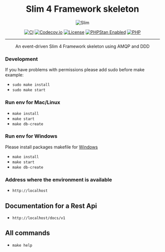 <h1 align="center">Slim 4 Framework skeleton</h1>

<p align="center">
	<img src="https://devopedia.org/images/article/430/9705.1664448578.png" alt="Slim">
</p>

<p align="center">
<a href="https://github.com/MrHDOLEK/slim4-boirlerplate/actions/workflows/ci.yml"><img src="https://github.com/robiningelbrecht/slim-skeleton-ddd-amqp/actions/workflows/ci.yml/badge.svg" alt="CI"></a>
<a href="https://codecov.io/gh/MrHDOLEK/slim4-boirlerplate" ><img src="https://codecov.io/gh/robiningelbrecht/php-slim-skeleton/branch/master/graph/badge.svg?token=hgnlFWvWvw" alt="Codecov.io"/></a>
<a href="https://github.com/MrHDOLEK/slim4-boirlerplate/blob/master/LICENSE"><img src="https://img.shields.io/github/license/robiningelbrecht/slim-skeleton-ddd-amqp?color=428f7e&logo=open%20source%20initiative&logoColor=white" alt="License"></a>
<a href="https://phpstan.org/"><img src="https://img.shields.io/badge/PHPStan-level%208-succes.svg?logo=php&logoColor=white&color=31C652" alt="PHPStan Enabled"></a>
<a href="https://php.net/"><img src="https://img.shields.io/packagist/php-v/robiningelbrecht/php-slim-skeleton/dev-master?color=%23777bb3&logo=php&logoColor=white" alt="PHP"></a>
</p>

---

<p align="center">
    An event-driven Slim 4 Framework skeleton using AMQP and DDD
</p>

### Development
If you have problems with permissions please add sudo before make example:
- `sudo make install`
- `sudo make start`
### Run env for Mac/Linux

- `make install`
- `make start`
- `make db-create`

### Run env for Windows
Please install packages makefile for [Windows](http://gnuwin32.sourceforge.net/packages/make.htm)
- `make install`
- `make start`
- `make db-create`

### Address where the environment is available
- `http://localhost`
## Documentation for a Rest Api
- `http://localhost/docs/v1`
## All commands

-  `make help`

